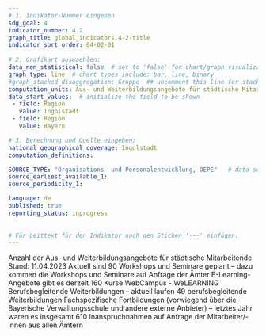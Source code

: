 ```yaml
---
# 1. Indikator-Nummer eingeben 
sdg_goal: 4 
indicator_number: 4.2
graph_title: global_indicators.4-2-title
indicator_sort_order: 04-02-01
 
# 2. Grafikart auswaehlen: 
data_non_statistical: false  # set to 'false' for chart/graph visualization 
graph_type: line  # chart types include: bar, line, binary 
#graph_stacked_disaggregation: Gruppe  ## uncomment this line for stacked bars. eplace 'Geschlecht' with the field of aggregation. 
computation_units: Aus- und Weiterbildungsangebote für städtische Mitarbeitende
data_start_values:  # initialize the field to be shown  
 - field: Region 
   value: Ingolstadt 
 - field: Region 
   value: Bayern 

# 3. Berechnung und Quelle eingeben: 
national_geographical_coverage: Ingolstadt 
computation_definitions: 

SOURCE_TYPE: "Organisations- und Personalentwicklung, OEPE"   # data source  
source_earliest_available_1: 
source_periodicity_1: 

language: de   
published: true 
reporting_status: inprogress
 
 
# Für Leittext für den Indikator nach den Stichen '---' einfügen. 
---
```

Anzahl der Aus- und Weiterbildungsangebote für städtische Mitarbeitende.
Stand: 11.04.2023
Aktuell sind 90 Workshops und Seminare geplant – dazu kommen die Workshops und Seminare auf Anfrage der Ämter
E-Learning-Angebote gibt es derzeit 160 Kurse WebCampus - WeLEARNING
Berufsbegleitende Weiterbildungen – aktuell laufen 49 berufsbegleitende Weiterbildungen
Fachspezifische Fortbildungen (vorwiegend über die Bayerische Verwaltungsschule und andere externe Anbieter) – letztes Jahr waren es insgesamt 610 Inanspruchnahmen auf Anfrage der Mitarbeiter/-innen aus allen Ämtern
